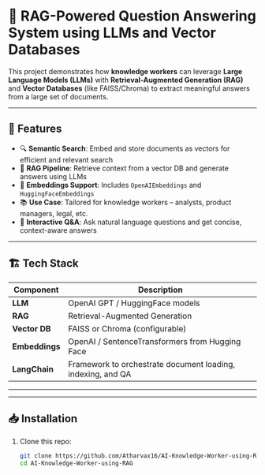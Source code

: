 # 💬 RAG-Powered Question Answering System using LLMs and Vector Databases

This project demonstrates how **knowledge workers** can leverage **Large Language Models (LLMs)** with **Retrieval-Augmented Generation (RAG)** and **Vector Databases** (like FAISS/Chroma) to extract meaningful answers from a large set of documents.

---

## 🚀 Features

- 🔍 **Semantic Search**: Embed and store documents as vectors for efficient and relevant search
- 🧠 **RAG Pipeline**: Retrieve context from a vector DB and generate answers using LLMs
- 🧰 **Embeddings Support**: Includes `OpenAIEmbeddings` and `HuggingFaceEmbeddings`
- 📚 **Use Case**: Tailored for knowledge workers – analysts, product managers, legal, etc.
- 🧪 **Interactive Q&A**: Ask natural language questions and get concise, context-aware answers

---

## 🏗️ Tech Stack

| Component       | Description                                        |
|-----------------|----------------------------------------------------|
| **LLM**         | OpenAI GPT / HuggingFace models                    |
| **RAG**         | Retrieval-Augmented Generation                     |
| **Vector DB**   | FAISS or Chroma (configurable)                     |
| **Embeddings**  | OpenAI / SentenceTransformers from Hugging Face   |
| **LangChain**   | Framework to orchestrate document loading, indexing, and QA |

---

---

## 📥 Installation

1. Clone this repo:
   ```bash
   git clone https://github.com/Atharvax16/AI-Knowledge-Worker-using-RAG.git
   cd AI-Knowledge-Worker-using-RAG
